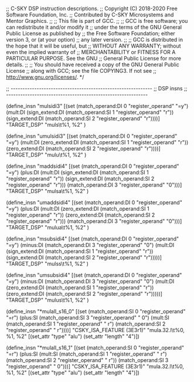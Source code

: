 ;; C-SKY DSP instruction descriptions.
;; Copyright (C) 2018-2020 Free Software Foundation, Inc.
;; Contributed by C-SKY Microsystems and Mentor Graphics.
;;
;; This file is part of GCC.
;;
;; GCC is free software; you can redistribute it and/or modify it
;; under the terms of the GNU General Public License as published by
;; the Free Software Foundation; either version 3, or (at your option)
;; any later version.
;;
;; GCC is distributed in the hope that it will be useful, but
;; WITHOUT ANY WARRANTY; without even the implied warranty of
;; MERCHANTABILITY or FITNESS FOR A PARTICULAR PURPOSE.  See the GNU
;; General Public License for more details.
;;
;; You should have received a copy of the GNU General Public License
;; along with GCC; see the file COPYING3.  If not see
;; <http://www.gnu.org/licenses/>.  */

;; ------------------------------------------------------------
;; DSP insns
;; ------------------------------------------------------------

(define_insn "mulsidi3"
  [(set (match_operand:DI			   0 "register_operand" "=y")
	(mult:DI (sign_extend:DI (match_operand:SI 1 "register_operand" "r"))
		 (sign_extend:DI (match_operand:SI 2 "register_operand" "r"))))]
  "TARGET_DSP"
  "muls\t%1, %2"
)

(define_insn "umulsidi3"
  [(set (match_operand:DI			   0 "register_operand" "=y")
	(mult:DI (zero_extend:DI (match_operand:SI 1 "register_operand" "r"))
		 (zero_extend:DI (match_operand:SI 2 "register_operand" "r"))))]
  "TARGET_DSP"
  "mulu\t%1, %2"
)

(define_insn "maddsidi4"
  [(set (match_operand:DI				    0 "register_operand" "=y")
	(plus:DI (mult:DI (sign_extend:DI (match_operand:SI 1 "register_operand" "r"))
			  (sign_extend:DI (match_operand:SI 2 "register_operand" "r")))
		 (match_operand:DI			    3 "register_operand" "0")))]
  "TARGET_DSP"
  "mulsa\t%1, %2"
)

(define_insn "umaddsidi4"
  [(set (match_operand:DI				    0 "register_operand" "=y")
	(plus:DI (mult:DI (zero_extend:DI (match_operand:SI 1 "register_operand" "r"))
			  (zero_extend:DI (match_operand:SI 2 "register_operand" "r")))
		 (match_operand:DI			    3 "register_operand" "0")))]
  "TARGET_DSP"
  "mulua\t%1, %2"
)

(define_insn "msubsidi4"
  [(set (match_operand:DI				     0 "register_operand" "=y")
	(minus:DI (match_operand:DI			     3 "register_operand" "0")
		  (mult:DI (sign_extend:DI (match_operand:SI 1 "register_operand" "r"))
			   (sign_extend:DI (match_operand:SI 2 "register_operand" "r")))))]
  "TARGET_DSP"
  "mulss\t%1, %2"
)

(define_insn "umsubsidi4"
  [(set (match_operand:DI				     0 "register_operand" "=y")
	(minus:DI (match_operand:DI			     3 "register_operand" "0")
		  (mult:DI (zero_extend:DI (match_operand:SI 1 "register_operand" "r"))
			   (zero_extend:DI (match_operand:SI 2 "register_operand" "r")))))]
  "TARGET_DSP"
  "mulus\t%1, %2"
)

(define_insn "*mulall_s16_0"
  [(set (match_operand:SI 0 "register_operand"			 "=r")
	(plus:SI (match_operand:SI 3 "register_operand"		 " 0")
		 (mult:SI (match_operand:SI 1 "register_operand" " r")
			  (match_operand:SI 2 "register_operand" " r"))))]
  "CSKY_ISA_FEATURE (3E3r1)"
  "mula.32.l\t%0, %1, %2"
  [(set_attr "type" "alu")
   (set_attr "length" "4")])

(define_insn "*mulall_s16_1"
  [(set (match_operand:SI 0 "register_operand"			 "=r")
	(plus:SI (mult:SI (match_operand:SI 1 "register_operand" " r")
			  (match_operand:SI 2 "register_operand" " r"))
		 (match_operand:SI 3 "register_operand"		 " 0")))]
  "CSKY_ISA_FEATURE (3E3r1)"
  "mula.32.l\t%0, %1, %2"
  [(set_attr "type" "alu")
   (set_attr "length" "4")])
